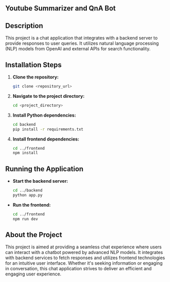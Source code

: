 ## Youtube Summarizer and QnA Bot

## Description
This project is a chat application that integrates with a backend server to provide responses to user queries. It utilizes natural language processing (NLP) models from OpenAI and external APIs for search functionality.

## Installation Steps
1. **Clone the repository:**
    ```bash
    git clone <repository_url>
    ```

2. **Navigate to the project directory:**
    ```bash
    cd <project_directory>
    ```

3. **Install Python dependencies:**
    ```bash
    cd backend
    pip install -r requirements.txt
    ```

4. **Install frontend dependencies:**
    ```bash
    cd ../frontend
    npm install
    ```

## Running the Application
- **Start the backend server:**
    ```bash
    cd ../backend
    python app.py
    ```

- **Run the frontend:**
    ```bash
    cd ../frontend
    npm run dev
    ```

## About the Project
This project is aimed at providing a seamless chat experience where users can interact with a chatbot powered by advanced NLP models. It integrates with backend services to fetch responses and utilizes frontend technologies for an intuitive user interface. Whether it's seeking information or engaging in conversation, this chat application strives to deliver an efficient and engaging user experience.
